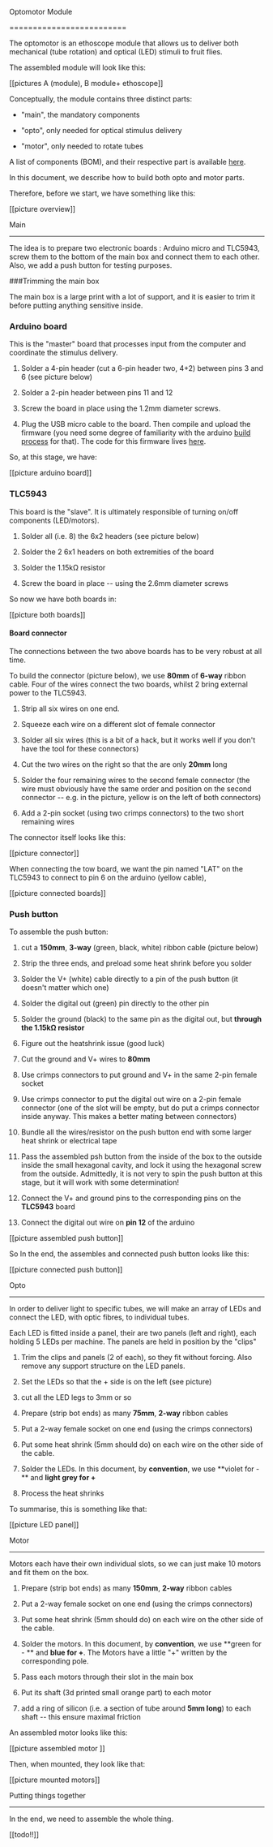 
Optomotor Module

=========================


The optomotor is an ethoscope module that allows us to deliver both mechanical (tube rotation) and optical (LED) stimuli to fruit flies.

The assembled module will look like this:


[[pictures A (module), B module+ ethoscope]]


Conceptually, the module contains three distinct parts:

* "main", the mandatory components

* "opto", only needed for optical stimulus delivery

* "motor", only needed to rotate tubes


A list of components (BOM), and their respective part is available [here](BOM.csv).

In this document, we describe how to build both opto and motor parts.

Therefore, before we start, we have something like this:


[[picture overview]]


Main

-----------------------------------------------

The idea is to prepare two electronic boards : Arduino micro and TLC5943, screw them to the bottom of the main box and connect them to each other. Also, we add a push button for testing purposes.

###Trimming the main box

The main box is a large print with a lot of support, and it is easier to trim it before putting anything sensitive inside.


### Arduino board

This is the "master" board that processes input from the computer and coordinate the stimulus delivery.

 1. Solder a 4-pin header (cut a 6-pin header two, 4+2) between pins 3 and 6 (see picture below)

 2. Solder a 2-pin header between pins 11 and 12

 3. Screw the board in place using the 1.2mm diameter screws.

 4. Plug the USB micro cable to the board. Then compile and upload the firmware (you need some degree of familiarity with the arduino [build process](https://www.arduino.cc/en/Hacking/BuildProcess) for that). The code for this firmware lives [here](https://github.com/gilestrolab/ethoscope_hardware/blob/master/modules/optomotor/optomotor.ino).


So, at this stage, we have:


[[picture arduino board]]


### TLC5943

This board is the "slave". It is ultimately responsible of turning on/off components (LED/motors).


1. Solder all (i.e. 8) the 6x2 headers (see picture below)

2. Solder the 2 6x1 headers on both extremities of the board

3. Solder the 1.15kΩ resistor

4. Screw the board in place -- using the 2.6mm diameter screws


So now we have both boards in:


[[picture both boards]]


#### Board connector

The connections between the two above boards has to be very robust at all time.

To build the connector (picture below), we use **80mm** of **6-way** ribbon cable. Four of the wires connect the two boards, whilst 2 bring external power to the TLC5943.


1. Strip all six wires on one end.

2. Squeeze each wire on a different slot of female connector

3. Solder all six wires (this is a bit of a hack, but it works well if you don't have the tool for these connectors)

4. Cut the two wires on the right so that the are only **20mm** long

5. Solder the four remaining wires to the second female connector (the wire must obviously have the same order and position on the second connector -- e.g. in the picture, yellow is on the left of both connectors)

6. Add a 2-pin socket (using two crimps connectors) to the two short remaining wires


The connector itself looks like this:


[[picture connector]]


When connecting the tow board, we want the pin named "LAT" on the TLC5943 to connect to pin 6 on the arduino (yellow cable),


[[picture connected boards]]


### Push button


To assemble the push button:


1. cut a **150mm**, **3-way** (green, black, white) ribbon cable (picture below)

2. Strip the three ends, and preload some heat shrink before you solder

3. Solder the V+ (white) cable directly to a pin of the push button (it doesn't matter which one)

4. Solder the digital out (green) pin directly to the other pin

5. Solder the ground (black) to the same pin as the digital out, but **through the 1.15kΩ resistor**

6. Figure out the heatshrink issue (good luck)

7. Cut the ground and V+ wires to **80mm**

8. Use crimps connectors to put ground and V+ in the same 2-pin female socket

9. Use crimps connector to put the digital out wire on a 2-pin female connector (one of the slot will be empty, but do put a crimps connector inside anyway. This makes a better mating between connectors)

10. Bundle all the wires/resistor on the push button end with some larger heat shrink or electrical tape

11. Pass the assembled psh button from the inside of the box to the outside inside the small hexagonal cavity, and lock it using the hexagonal screw from the outside. Admittedly, it is not very to spin the push button at this stage, but it will work with some determination!

12. Connect the V+ and ground pins to the corresponding pins on the **TLC5943** board

13. Connect the digital out wire on **pin 12** of the arduino


[[picture assembled push button]]


So In the end, the assembles and connected push button looks like this:


[[picture connected push button]]

Opto

------------------

In order to deliver light to specific tubes, we will make an array of LEDs and connect the LED, with optic fibres, to individual tubes.

Each LED is fitted inside a panel, their are two panels (left and right), each holding 5 LEDs per machine. The panels are held in position by the "clips"


1. Trim the clips and panels (2 of each), so they fit without forcing. Also remove any support structure on the LED panels.

2. Set the LEDs so that the + side is on the left (see picture)

3. cut all the LED legs to 3mm or so

4. Prepare (strip bot ends) as many **75mm**, **2-way** ribbon cables

5. Put a 2-way female socket on one end (using the crimps connectors)

6. Put some heat shrink (5mm should do) on each wire on the other side of the cable.

7. Solder the LEDs. In this document, by **convention**, we use **violet for - ** and **light grey for +**

8. Process the heat shrinks


To summarise, this is something like that:

[[picture LED panel]]


Motor

--------------------

Motors each have their own individual slots, so we can just make 10 motors and fit them on the box.


1. Prepare (strip bot ends) as many **150mm**, **2-way** ribbon cables

2. Put a 2-way female socket on one end (using the crimps connectors)

3. Put some heat shrink (5mm should do) on each wire on the other side of the cable.

4. Solder the motors. In this document, by **convention**, we use **green for - ** and **blue for +**. The Motors have a little "+" written by the corresponding pole.

5. Pass each motors through their slot in the main box

6. Put its shaft (3d printed small orange part) to each motor

7. add a ring of silicon (i.e. a section of tube around **5mm long**) to each shaft -- this ensure maximal friction



An assembled motor looks like this:


[[picture assembled motor ]]


Then, when mounted, they look like that:


[[picture mounted motors]]

Putting things together

-------------------------------------

In the end, we need to assemble the whole thing.



[[todo!!]]

